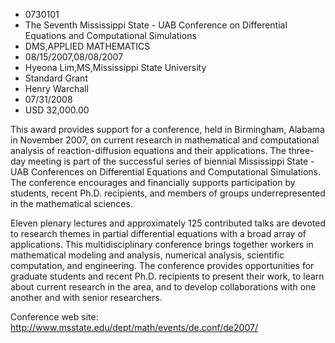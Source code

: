 
* 0730101
* The Seventh Mississippi State - UAB Conference on Differential Equations and Computational Simulations
* DMS,APPLIED MATHEMATICS
* 08/15/2007,08/08/2007
* Hyeona Lim,MS,Mississippi State University
* Standard Grant
* Henry Warchall
* 07/31/2008
* USD 32,000.00

This award provides support for a conference, held in Birmingham, Alabama in
November 2007, on current research in mathematical and computational analysis of
reaction-diffusion equations and their applications. The three-day meeting is
part of the successful series of biennial Mississippi State - UAB Conferences on
Differential Equations and Computational Simulations. The conference encourages
and financially supports participation by students, recent Ph.D. recipients, and
members of groups underrepresented in the mathematical sciences.

Eleven plenary lectures and approximately 125 contributed talks are devoted to
research themes in partial differential equations with a broad array of
applications. This multidisciplinary conference brings together workers in
mathematical modeling and analysis, numerical analysis, scientific computation,
and engineering. The conference provides opportunities for graduate students and
recent Ph.D. recipients to present their work, to learn about current research
in the area, and to develop collaborations with one another and with senior
researchers.

Conference web site: http://www.msstate.edu/dept/math/events/de.conf/de2007/

